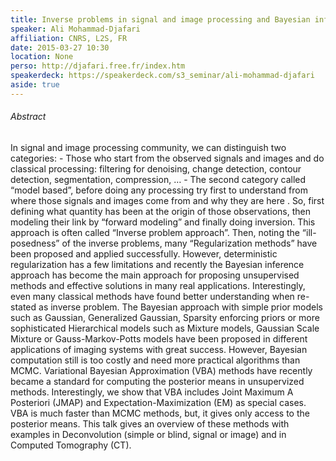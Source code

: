 ```yaml
---
title: Inverse problems in signal and image processing and Bayesian inference framework- from basic to advanced Bayesian computation
speaker: Ali Mohammad-Djafari
affiliation: CNRS, L2S, FR
date: 2015-03-27 10:30
location: None
perso: http://djafari.free.fr/index.htm
speakerdeck: https://speakerdeck.com/s3_seminar/ali-mohammad-djafari
aside: true
---
```


###### Abstract
In signal and image processing community, we can distinguish two
categories: - Those who start from the observed signals and images and
do classical processing: filtering for denoising, change detection,
contour detection, segmentation, compression, … - The second category
called “model based”, before doing any processing try first to
understand from where those signals and images come from and why they
are here . So, first defining what quantity has been at the origin of
those observations, then modeling their link by “forward modeling” and
finally doing inversion. This approach is often called “Inverse
problem approach”. Then, noting the “ill-posedness” of the inverse
problems, many “Regularization methods” have been proposed and applied
successfully. However, deterministic regularization has a few
limitations and recently the Bayesian inference approach has become
the main approach for proposing unsupervised methods and effective
solutions in many real applications. Interestingly, even many
classical methods have found better understanding when re-stated as
inverse problem. The Bayesian approach with simple prior models such
as Gaussian, Generalized Gaussian, Sparsity enforcing priors or more
sophisticated Hierarchical models such as Mixture models, Gaussian
Scale Mixture or Gauss-Markov-Potts models have been proposed in
different applications of imaging systems with great success. However,
Bayesian computation still is too costly and need more practical
algorithms than MCMC. Variational Bayesian Approximation (VBA) methods
have recently became a standard for computing the posterior means in
unsupervized methods. Interestingly, we show that VBA includes Joint
Maximum A Posteriori (JMAP) and Expectation-Maximization (EM) as
special cases. VBA is much faster than MCMC methods, but, it gives
only access to the posterior means. This talk gives an overview of
these methods with examples in Deconvolution (simple or blind, signal
or image) and in Computed Tomography (CT).
